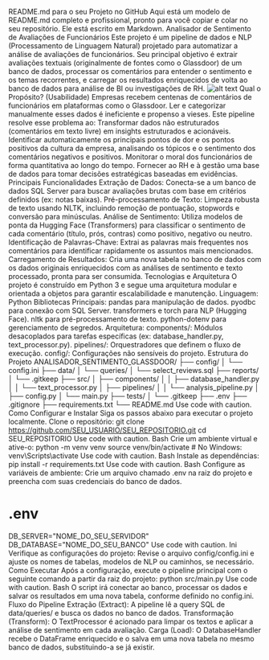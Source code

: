 README.md para o seu Projeto no GitHub
Aqui está um modelo de README.md completo e profissional, pronto para você copiar e colar no seu repositório. Ele está escrito em Markdown.
Analisador de Sentimento de Avaliações de Funcionários
Este projeto é um pipeline de dados e NLP (Processamento de Linguagem Natural) projetado para automatizar a análise de avaliações de funcionários. Seu principal objetivo é extrair avaliações textuais (originalmente de fontes como o Glassdoor) de um banco de dados, processar os comentários para entender o sentimento e os temas recorrentes, e carregar os resultados enriquecidos de volta ao banco de dados para análise de BI ou investigações de RH.
![alt text](https://img.shields.io/badge/License-MIT-yellow.svg)
Qual o Propósito? (Usabilidade)
Empresas recebem centenas de comentários de funcionários em plataformas como o Glassdoor. Ler e categorizar manualmente esses dados é ineficiente e propenso a vieses. Este pipeline resolve esse problema ao:
Transformar dados não estruturados (comentários em texto livre) em insights estruturados e acionáveis.
Identificar automaticamente os principais pontos de dor e os pontos positivos da cultura da empresa, analisando os tópicos e o sentimento dos comentários negativos e positivos.
Monitorar o moral dos funcionários de forma quantitativa ao longo do tempo.
Fornecer ao RH e à gestão uma base de dados para tomar decisões estratégicas baseadas em evidências.
Principais Funcionalidades
Extração de Dados: Conecta-se a um banco de dados SQL Server para buscar avaliações brutas com base em critérios definidos (ex: notas baixas).
Pré-processamento de Texto: Limpeza robusta de texto usando NLTK, incluindo remoção de pontuação, stopwords e conversão para minúsculas.
Análise de Sentimento: Utiliza modelos de ponta da Hugging Face (Transformers) para classificar o sentimento de cada comentário (título, prós, contras) como positivo, negativo ou neutro.
Identificação de Palavras-Chave: Extrai as palavras mais frequentes nos comentários para identificar rapidamente os assuntos mais mencionados.
Carregamento de Resultados: Cria uma nova tabela no banco de dados com os dados originais enriquecidos com as análises de sentimento e texto processado, pronta para ser consumida.
Tecnologias e Arquitetura
O projeto é construído em Python 3 e segue uma arquitetura modular e orientada a objetos para garantir escalabilidade e manutenção.
Linguagem: Python
Bibliotecas Principais:
pandas para manipulação de dados.
pyodbc para conexão com SQL Server.
transformers e torch para NLP (Hugging Face).
nltk para pré-processamento de texto.
python-dotenv para gerenciamento de segredos.
Arquitetura:
components/: Módulos desacoplados para tarefas específicas (ex: database_handler.py, text_processor.py).
pipelines/: Orquestradores que definem o fluxo de execução.
config/: Configurações não sensíveis do projeto.
Estrutura do Projeto
ANALISADOR_SENTIMENTO_GLASSDOOR/
├── config/
│   └── config.ini
├── data/
│   └── queries/
│       └── select_reviews.sql
├── reports/
│   └── .gitkeep
├── src/
│   ├── components/
│   │   ├── database_handler.py
│   │   └── text_processor.py
│   ├── pipelines/
│   │   └── analysis_pipeline.py
│   ├── config.py
│   └── main.py
├── tests/
│   └── .gitkeep
├── .env
├── .gitignore
├── requirements.txt
└── README.md
Use code with caution.
Como Configurar e Instalar
Siga os passos abaixo para executar o projeto localmente.
Clone o repositório:
git clone https://github.com/SEU_USUARIO/SEU_REPOSITORIO.git
cd SEU_REPOSITORIO
Use code with caution.
Bash
Crie um ambiente virtual e ative-o:
python -m venv venv
source venv/bin/activate  # No Windows: venv\Scripts\activate
Use code with caution.
Bash
Instale as dependências:
pip install -r requirements.txt
Use code with caution.
Bash
Configure as variáveis de ambiente:
Crie um arquivo chamado .env na raiz do projeto e preencha com suas credenciais do banco de dados.
# .env
DB_SERVER="NOME_DO_SEU_SERVIDOR"
DB_DATABASE="NOME_DO_SEU_BANCO"
Use code with caution.
Ini
Verifique as configurações do projeto:
Revise o arquivo config/config.ini e ajuste os nomes de tabelas, modelos de NLP ou caminhos, se necessário.
Como Executar
Após a configuração, execute o pipeline principal com o seguinte comando a partir da raiz do projeto:
python src/main.py
Use code with caution.
Bash
O script irá conectar ao banco, processar os dados e salvar os resultados em uma nova tabela, conforme definido no config.ini.
Fluxo do Pipeline
Extração (Extract): A pipeline lê a query SQL de data/queries/ e busca os dados no banco de dados.
Transformação (Transform): O TextProcessor é acionado para limpar os textos e aplicar a análise de sentimento em cada avaliação.
Carga (Load): O DatabaseHandler recebe o DataFrame enriquecido e o salva em uma nova tabela no mesmo banco de dados, substituindo-a se já existir.